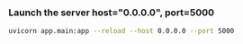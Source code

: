 ###  Launch the server host="0.0.0.0", port=5000
```bash
uvicorn app.main:app --reload --host 0.0.0.0 --port 5000